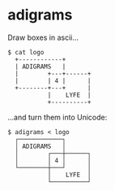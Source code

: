 # adigrams

Draw boxes in ascii...

```
$ cat logo
  +------------+
  | ADIGRAMS   |
  |        +---+------+
  |        | 4 |      |
  +--------+---+      |
           |    LYFE  |
           +----------+
```

...and turn them into Unicode:

```
$ adigrams < logo
  ┌────────────┐
  │ ADIGRAMS   │
  │        ┌───┼──────┐
  │        │ 4 │      │
  └────────┼───┘      │
           │    LYFE  │
           └──────────┘
```
